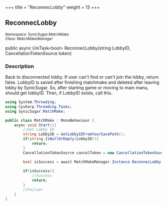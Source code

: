 +++
title = "ReconnecLobby"
weight = 13
+++
## ReconnecLobby
<small>*Namespace: SynicSugar.MatchMake* <br>
*Class: MatchMakeManager* </small>

public async UniTask&lt;bool&gt; ReconnecLobby(string LobbyID, CancellationTokenSource token)


### Description
Back to disconnected lobby. If user can't find or can't join the lobby, return false.
LobbyID is saved after finishing matchmake and deleted after leaving lobby by SynicSugar.
So, after starting game or moving to main manu, should get lobbyID. Then, if LobbyID exists, call this. 


```cs
using System.Threading;
using Cysharp.Threading.Tasks;
using SynicSugar.MatchMake;

public class MatchMake : MonoBehaviour {
    async void Start(){
        //Get Lobby ID
        string LobbyID = GetLobbyIDFromYourSavePath();
        if(string.IsNullOrEmpty(LobbyID)){
            return;
        }
        CancellationTokenSource cancelToken = new CancellationTokenSource();

        bool isSuccess = await MatchMakeManager.Instance.ReconnecLobby(LobbyID, cancelToken);
        
        if(isSuccess){
            //Success
            return;
        }
        //Failuer
    }
}
```